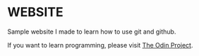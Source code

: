 # WEBSITE

Sample website I made to learn how to use git and github.

If you want to learn programming, please visit [The Odin Project](https://www.theodinproject.com/).
